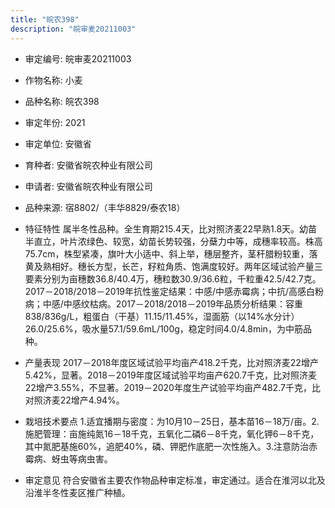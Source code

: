 ```yaml
---
title: "皖农398"
description: "皖审麦20211003"
---
```

* 审定编号:  皖审麦20211003

*  作物名称:  小麦

*  品种名称:  皖农398

*  审定年份:  2021

*  审定单位:  安徽省

* 育种者:  安徽省皖农种业有限公司

*  申请者:  安徽省皖农种业有限公司

*  品种来源:  宿8802/（丰华8829/泰农18）

*  特征特性
属半冬性品种。全生育期215.4天，比对照济麦22早熟1.8天。幼苗半直立，叶片浓绿色、较宽，幼苗长势较强，分蘖力中等，成穗率较高。株高75.7cm，株型紧凑，旗叶大小适中、斜上举，穗层整齐，茎秆腊粉较重，落黄及熟相好。穗长方型，长芒，籽粒角质、饱满度较好。两年区域试验产量三要素分别为亩穗数36.8/40.4万，穗粒数30.9/36.6粒，千粒重42.5/42.7克。2017－2018/2018－2019年抗性鉴定结果：中感/中感赤霉病；中抗/高感白粉病；中感/中感纹枯病。2017－2018/2018－2019年品质分析结果：容重838/836g/L，粗蛋白（干基）11.15/11.45%，湿面筋（以14%水分计）26.0/25.6%，吸水量57.1/59.6mL/100g，稳定时间4.0/4.8min，为中筋品种。

*  产量表现
2017－2018年度区域试验平均亩产418.2千克，比对照济麦22增产5.42%，显著。2018－2019年度区域试验平均亩产620.7千克，比对照济麦22增产3.55%，不显著。2019－2020年度生产试验平均亩产482.7千克，比对照济麦22增产4.94%。

*  栽培技术要点
1.适宜播期与密度：为10月10－25日，基本苗16－18万/亩。2.施肥管理：亩施纯氮16－18千克，五氧化二磷6－8千克，氧化钾6－8千克，其中氮肥基施60%，追肥40%，磷、钾肥作底肥一次性施入。3.注意防治赤霉病、蚜虫等病虫害。

*  审定意见
符合安徽省主要农作物品种审定标准，审定通过。适合在淮河以北及沿淮半冬性麦区推广种植。
